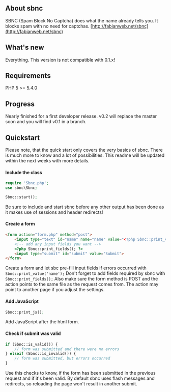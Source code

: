 ## About sbnc

SBNC (Spam Block No Captcha) does what the name already tells you. It blocks spam with no need for captchas.
[http://fabianweb.net/sbnc](http://fabianweb.net/sbnc)

## What's new

Everything. This version is not compatible with 0.1.x!

## Requirements

PHP 5 >= 5.4.0

## Progress

Nearly finished for a first developer release. v0.2 will replace the master soon and you will find v0.1 in a branch.

## Quickstart

Please note, that the quick start only covers the very basics of sbnc. There is much more to
know and a lot of possibilities. This readme will be updated within the next weeks with more
details.

#### Include the class

```php
require 'Sbnc.php';
use sbnc\Sbnc;

Sbnc::start();
```

Be sure to include and start sbnc before any other output has been done as it makes use of sessions and
header redirects!

#### Create a form

```html
<form action="form.php" method="post">
    <input type="text" id="name" name="name" value="<?php Sbnc::print_value('name'); ?>">
    <!-- add any input fields you want -->
    <?php Sbnc::print_fields(); ?>
    <input type="submit" id="submit" value="Submit">
</form>
```

Create a form and let sbc pre-fill input fields if errors occurred with ```Sbnc::print_value('name');```
Don't forget to add fields required by sbnc with ```Sbnc::print_fields();```
Also make sure the form method is POST and the action points to the same file as the request comes from.
The action may point to another page if you adjust the settings.

#### Add JavaScript

```php
Sbnc::print_js();
```

Add JavaScript after the html form.

#### Check if submit was valid

```php
if (Sbnc::is_valid()) {
    // form was submitted and there were no errors
} elseif (Sbnc::is_invalid()) {
    // form was submitted, but errors occurred
}
```

Use this checks to know, if the form has been submitted in the previous request and if it's been valid.
By default sbnc uses flash messages and redirects, so reloading the page won't result in another submit.
